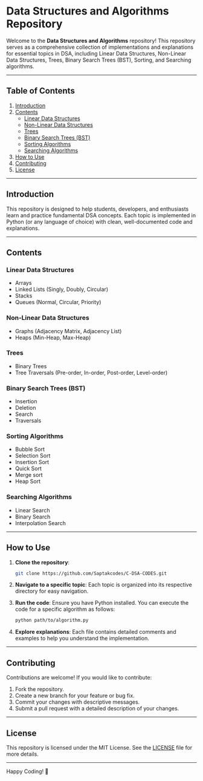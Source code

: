 # Data Structures and Algorithms Repository

Welcome to the **Data Structures and Algorithms** repository! This repository serves as a comprehensive collection of implementations and explanations for essential topics in DSA, including Linear Data Structures, Non-Linear Data Structures, Trees, Binary Search Trees (BST), Sorting, and Searching algorithms.

---

## Table of Contents

1. [Introduction](#introduction)
2. [Contents](#contents)
   - [Linear Data Structures](#linear-data-structures)
   - [Non-Linear Data Structures](#non-linear-data-structures)
   - [Trees](#trees)
   - [Binary Search Trees (BST)](#binary-search-trees-bst)
   - [Sorting Algorithms](#sorting-algorithms)
   - [Searching Algorithms](#searching-algorithms)
3. [How to Use](#how-to-use)
4. [Contributing](#contributing)
5. [License](#license)

---

## Introduction

This repository is designed to help students, developers, and enthusiasts learn and practice fundamental DSA concepts. Each topic is implemented in Python (or any language of choice) with clean, well-documented code and explanations.

---

## Contents

### Linear Data Structures
- Arrays
- Linked Lists (Singly, Doubly, Circular)
- Stacks
- Queues (Normal, Circular, Priority)

### Non-Linear Data Structures
- Graphs (Adjacency Matrix, Adjacency List)
- Heaps (Min-Heap, Max-Heap)

### Trees
- Binary Trees
- Tree Traversals (Pre-order, In-order, Post-order, Level-order)

### Binary Search Trees (BST)
- Insertion
- Deletion
- Search
- Traversals

### Sorting Algorithms
- Bubble Sort
- Selection Sort
- Insertion Sort
- Quick Sort
- Merge sort
- Heap Sort

### Searching Algorithms
- Linear Search
- Binary Search
- Interpolation Search

---

## How to Use

1. **Clone the repository**:
   ```bash
   git clone https://github.com/Saptakcodes/C-DSA-CODES.git
   ```
2. **Navigate to a specific topic**:
   Each topic is organized into its respective directory for easy navigation.

3. **Run the code**:
   Ensure you have Python installed. You can execute the code for a specific algorithm as follows:
   ```bash
   python path/to/algorithm.py
   ```

4. **Explore explanations**:
   Each file contains detailed comments and examples to help you understand the implementation.

---

## Contributing

Contributions are welcome! If you would like to contribute:

1. Fork the repository.
2. Create a new branch for your feature or bug fix.
3. Commit your changes with descriptive messages.
4. Submit a pull request with a detailed description of your changes.

---

## License

This repository is licensed under the MIT License. See the [LICENSE](LICENSE) file for more details.

---

Happy Coding! 🎉

